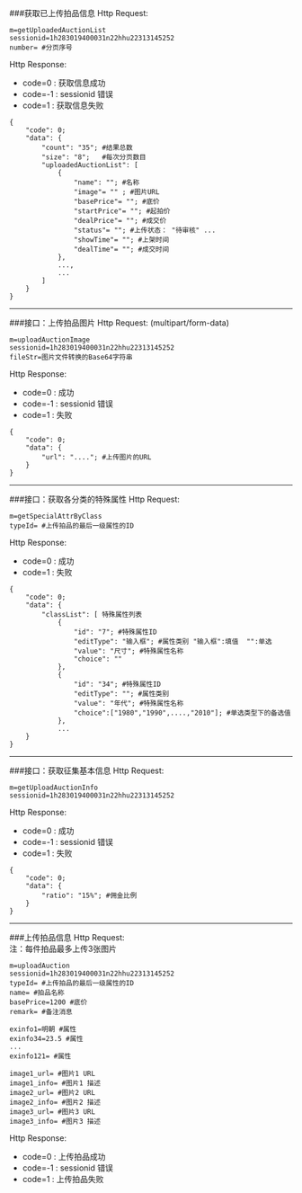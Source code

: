 ###<a name="1">获取已上传拍品信息</a>
Http Request:   

```
m=getUploadedAuctionList
sessionid=1h283019400031n22hhu22313145252
number= #分页序号
```
Http Response:

- code=0 : 获取信息成功
- code=-1 : sessionid 错误
- code=1 : 获取信息失败

``` 
{ 
    "code": 0;
    "data": {
    	"count": "35"; #结果总数
    	"size": "8";   #每次分页数目
        "uploadedAuctionList": [
            {
                "name": ""; #名称
                "image"= "" ; #图片URL
                "basePrice"= ""; #底价
                "startPrice"= ""; #起拍价
                "dealPrice"= ""; #成交价
                "status"= ""; #上传状态： "待审核" ...
                "showTime"= ""; #上架时间
                "dealTime"= ""; #成交时间
            },
            ...,
            ...
        ]
    }
}
```
---
###<a name="2">接口：上传拍品图片</a>
Http Request: (multipart/form-data)

```
m=uploadAuctionImage
sessionid=1h283019400031n22hhu22313145252
fileStr=图片文件转换的Base64字符串
```

Http Response:

- code=0 : 成功
- code=-1 : sessionid 错误
- code=1 : 失败

``` 
{ 
    "code": 0;
    "data": {
    	"url": "...."; #上传图片的URL
    }
}
```

---
###<a name="3">接口：获取各分类的特殊属性</a>
Http Request: 

```
m=getSpecialAttrByClass
typeId= #上传拍品的最后一级属性的ID
```

Http Response:

- code=0 : 成功
- code=1 : 失败

``` 
{ 
    "code": 0;
    "data": {
    	"classList": [ 特殊属性列表
        	{ 
        	    "id": "7"; #特殊属性ID
        	    "editType": "输入框"; #属性类别 "输入框":填值  "":单选
        	    "value": "尺寸"; #特殊属性名称
        	    "choice": ""
        	},
        	{ 
        	    "id": "34"; #特殊属性ID
        	    "editType": ""; #属性类别
        	    "value": "年代"; #特殊属性名称
        	    "choice":["1980","1990",....,"2010"]; #单选类型下的备选值
        	},
        	...
    }
}
```


---
###<a name="4">接口：获取征集基本信息</a>
Http Request: 

```
m=getUploadAuctionInfo
sessionid=1h283019400031n22hhu22313145252
```

Http Response:

- code=0 : 成功
- code=-1 : sessionid 错误
- code=1 : 失败

``` 
{ 
    "code": 0;
    "data": {
    	"ratio": "15%"; #佣金比例
    }
}
```

---
###<a name="5">上传拍品信息</a>
Http Request:   
注：每件拍品最多上传3张图片

```
m=uploadAuction
sessionid=1h283019400031n22hhu22313145252
typeId= #上传拍品的最后一级属性的ID
name= #拍品名称
basePrice=1200 #底价
remark= #备注消息

exinfo1=明朝 #属性
exinfo34=23.5 #属性
...
exinfo121= #属性

image1_url= #图片1 URL
image1_info= #图片1 描述
image2_url= #图片2 URL
image2_info= #图片2 描述
image3_url= #图片3 URL
image3_info= #图片3 描述
```
Http Response:

- code=0 : 上传拍品成功
- code=-1 : sessionid 错误
- code=1 : 上传拍品失败
```

